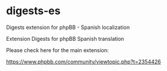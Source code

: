 # digests-es
Digests extension for phpBB - Spanish localization

Extension Digests for phpBB Spanish translation

Please check here for the main extension:

https://www.phpbb.com/community/viewtopic.php?t=2354426
